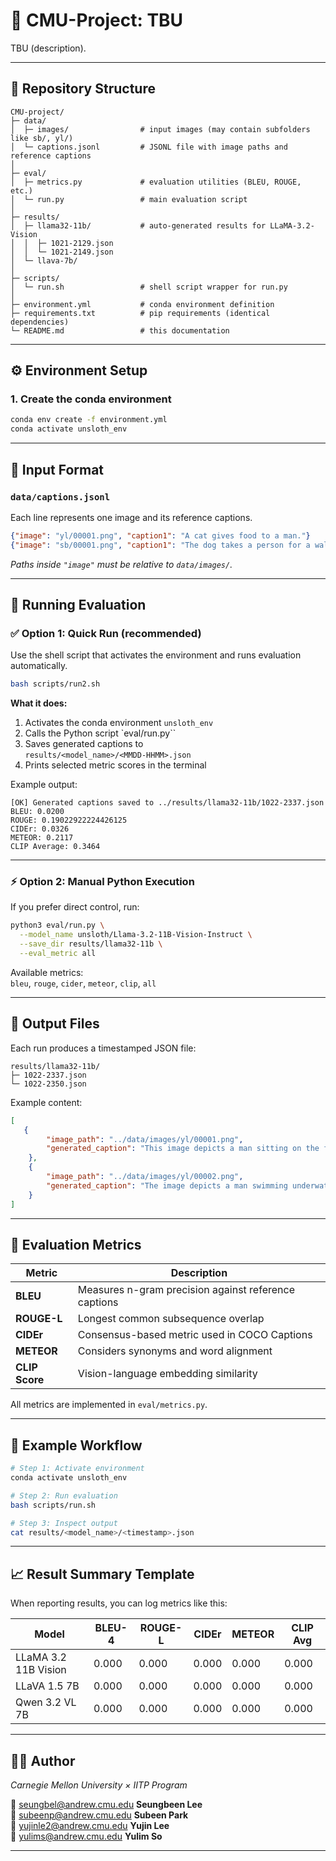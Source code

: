 # 🧠 CMU-Project: TBU

TBU (description).

---

## 📁 Repository Structure

```
CMU-project/
├─ data/
│  ├─ images/                # input images (may contain subfolders like sb/, yl/)
│  └─ captions.jsonl         # JSONL file with image paths and reference captions
│
├─ eval/
│  ├─ metrics.py             # evaluation utilities (BLEU, ROUGE, etc.)
│  └─ run.py                 # main evaluation script
│
├─ results/
│  ├─ llama32-11b/           # auto-generated results for LLaMA-3.2-Vision
│  │  ├─ 1021-2129.json
│  │  └─ 1021-2149.json
│  └─ llava-7b/              
│
├─ scripts/
│  └─ run.sh                 # shell script wrapper for run.py
│
├─ environment.yml           # conda environment definition
├─ requirements.txt          # pip requirements (identical dependencies)
└─ README.md                 # this documentation
```

---

## ⚙️ Environment Setup

### 1. Create the conda environment
```bash
conda env create -f environment.yml
conda activate unsloth_env
```


---

## 🧩 Input Format

### `data/captions.jsonl`
Each line represents one image and its reference captions.

```json
{"image": "yl/00001.png", "caption1": "A cat gives food to a man."}
{"image": "sb/00001.png", "caption1": "The dog takes a person for a walk."}
```

*Paths inside `"image"` must be relative to `data/images/`.*

---

## 🚀 Running Evaluation

### ✅ Option 1: Quick Run (recommended)
Use the shell script that activates the environment and runs evaluation automatically.

```bash
bash scripts/run2.sh
```

**What it does:**
1. Activates the conda environment `unsloth_env`
2. Calls the Python script `eval/run.py``
3. Saves generated captions to  
   `results/<model_name>/<MMDD-HHMM>.json`
4. Prints selected metric scores in the terminal

Example output:
```
[OK] Generated captions saved to ../results/llama32-11b/1022-2337.json
BLEU: 0.0200
ROUGE: 0.19022922224426125
CIDEr: 0.0326
METEOR: 0.2117
CLIP Average: 0.3464
```

---

### ⚡ Option 2: Manual Python Execution
If you prefer direct control, run:
```bash
python3 eval/run.py \
  --model_name unsloth/Llama-3.2-11B-Vision-Instruct \
  --save_dir results/llama32-11b \
  --eval_metric all
```

Available metrics:  
`bleu`, `rouge`, `cider`, `meteor`, `clip`, `all`

---

## 🧾 Output Files

Each run produces a timestamped JSON file:

```
results/llama32-11b/
├─ 1022-2337.json      
└─ 1022-2350.json     
```

Example content:
```json
[
   {
        "image_path": "../data/images/yl/00001.png",
        "generated_caption": "This image depicts a man sitting on the floor with a bowl of cat food, and a cat standing on its hind legs and holding the bowl with one paw, as if to beg for food."
    },
    {
        "image_path": "../data/images/yl/00002.png",
        "generated_caption": "The image depicts a man swimming underwater with a turtle perched on his back, showcasing a unique and intriguing scene."
    }
]
```

---

## 🧮 Evaluation Metrics

| Metric | Description |
|--------|--------------|
| **BLEU** | Measures n-gram precision against reference captions |
| **ROUGE-L** | Longest common subsequence overlap |
| **CIDEr** | Consensus-based metric used in COCO Captions |
| **METEOR** | Considers synonyms and word alignment |
| **CLIP Score** | Vision-language embedding similarity |

All metrics are implemented in `eval/metrics.py`.

---

## 🧪 Example Workflow

```bash
# Step 1: Activate environment
conda activate unsloth_env

# Step 2: Run evaluation
bash scripts/run.sh

# Step 3: Inspect output
cat results/<model_name>/<timestamp>.json
```

---

## 📈 Result Summary Template

When reporting results, you can log metrics like this:

| Model | BLEU-4 | ROUGE-L | CIDEr | METEOR | CLIP Avg |
|-------|--------|----------|--------|---------|-----------|
| LLaMA 3.2 11B Vision | 0.000 | 0.000 | 0.000 | 0.000 | 0.000 |
| LLaVA 1.5 7B | 0.000 | 0.000 | 0.000 | 0.000 | 0.000 |
| Qwen 3.2 VL 7B | 0.000 | 0.000 | 0.000 | 0.000 | 0.000 |

---

## 👩‍💻 Author

*Carnegie Mellon University × IITP Program*

📧 seungbel@andrew.cmu.edu
**Seungbeen Lee**  
📧 subeenp@andrew.cmu.edu
**Subeen Park**  
📧 yujinle2@andrew.cmu.edu
**Yujin Lee**  
📧 yulims@andrew.cmu.edu
**Yulim So**  

---
